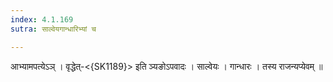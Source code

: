 ```yaml
---
index: 4.1.169
sutra: साल्वेयगान्धारिभ्यां च

---
```

 आभ्यामपत्येऽञ् । वृद्धेत्-<{SK1189}> इति ञ्यङोऽपवादः । साल्वेयः । गान्धारः । तस्य राजन्यप्येवम् ॥